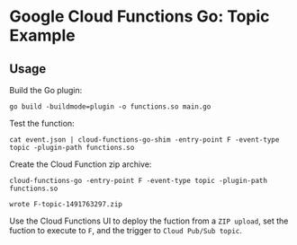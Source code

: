# Google Cloud Functions Go: Topic Example

## Usage

Build the Go plugin:

```
go build -buildmode=plugin -o functions.so main.go
```

Test the function:

```
cat event.json | cloud-functions-go-shim -entry-point F -event-type topic -plugin-path functions.so
```

Create the Cloud Function zip archive:

```
cloud-functions-go -entry-point F -event-type topic -plugin-path functions.so
```

```
wrote F-topic-1491763297.zip
```

Use the Cloud Functions UI to deploy the fuction from a `ZIP upload`, set the fuction to execute to `F`, and the trigger to `Cloud Pub/Sub topic`.
